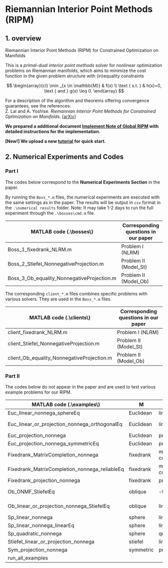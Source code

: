 # Riemannian Interior Point Methods (RIPM)

## 1. overview

Riemannian Interior Point Methods (RIPM) for Constrained Optimization on Manifolds

This is a *primal-dual interior point methods* solver for nonlinear optimization problems on Riemannian manifolds, which aims to minimize the cost function in the given problem structure with (in)equality constraints

$$
\begin{array}{cl}
\min _{x \in \mathbb{M}} & f(x) \\
\text { s.t. } & h(x)=0, \text { and } g(x) \leq 0.
\end{array}
$$

For a description of the algorithm and theorems offering convergence guarantees, see the references:\
Z. Lai and A. Yoshise. *Riemannian Interior Point Methods for Constrained Optimization on Manifolds.* [[arXiv]](https://arxiv.org/abs/2203.09762)

**We prepared a additional document [Implement Note of Global RIPM](Implement_Note_of_Global_RIPM.pdf) with detailed instructions for the implementation.**

**[New!] We upload a new [tutorial](tutorial.pdf) for quick start.**



## 2. Numerical Experiments and Codes

### Part I

The codes below correspond to the **Numerical Experiments Section** in the paper. 

By running the `Boss_*.m` files, the numerical experiments are executed with the same settings as in the paper. The results will be output in `csv` format in the `.\numerical results` folder. Note: It may take 1-2 days to run the full experiment through the `.\bosses\cmd.m` file.

| MATLAB code (.\bosses\\)                   | Corresponding questions in our paper |
| ------------------------------------------ | ------------------------------------ |
| Boss_1_fixedrank_NLRM.m                    | Problem I (NLRM)                     |
| Boss_2_Stiefel_NonnegativeProjection.m     | Problem II (Model_St)                |
| Boss_3_Ob_equality_NonnegativeProjection.m | Problem II (Model_Ob)                |

The corresponding `client_*.m` files combines specific problems with various solvers. They are used in the `Boss_*.m` files.


| MATLAB code (.\clients\\)                  | Corresponding questions in our paper |
| ------------------------------------------ | ------------------------------------ |
| client_fixedrank_NLRM.m                    | Problem I (NLRM)                     |
| client_Stiefel_NonnegativeProjection.m     | Problem II (Model_St)                |
| client_Ob_equality_NonnegativeProjection.m | Problem II (Model_Ob)                |

### Part II

The codes below do not appear in the paper and are used to test various example problems for our RIPM.

| MATLAB code (.\examples\\)                    | M         | f                 | g           | h                      |
| --------------------------------------------- | --------- | ----------------- | ----------- | ---------------------- |
| Euc_linear_nonnega_sphereEq                   | Euclidean | linear            | nonnegative | sphere x'*x=1          |
| Euc_linear_or_projection_nonnega_orthogonalEq | Euclidean | linear/projection | nonnegative | orthogonality X'*X-I=0 |
| Euc_projection_nonnega                        | Euclidean | projection        | nonnegative | -                      |
| Euc_projection_nonnega_symmetricEq            | Euclidean | projection        | nonnegative | symmetry X-X'=0        |
| Fixedrank_MatrixCompletion_nonnega            | fixedrank | matrix completion | nonnegative | -                      |
| Fixedrank_MatrixCompletion_nonnega_reliableEq | fixedrank | matrix completion | nonnegative | reliable sampled data  |
| Fixedrank_projection_nonnega                  | fixedrank | projection        | nonnegative | -                      |
| Ob_ONMF_StiefelEq                             | oblique   | -trace(X'*AAt*X)  | nonnegative | norm(X*V,'fro')^2-1    |
| Ob_linear_or_projection_nonnega_StiefelEq     | oblique   | linear/projection | nonnegative | norm(X*V,'fro')^2-1    |
| Sp_linear_nonnega                             | sphere    | linear            | nonnegative | -                      |
| Sp_linear_nonnega_linearEq                    | sphere    | linear            | nonnegative | linear                 |
| Sp_quadratic_nonnega                          | sphere    | quadratic         | nonnegative | -                      |
| Stiefel_linear_or_projection_nonnega          | stiefel   | linear/projection | nonnegative | -                      |
| Sym_projection_nonnega                        | symmetric | projection        | nonnegative | -                      |
| run_all_examples                              |           |                   |             |                        |

